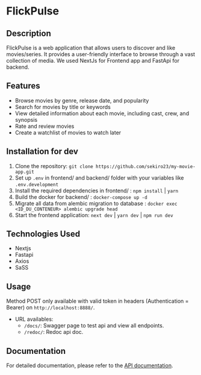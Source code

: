 # FlickPulse

## Description
FlickPulse is a web application that allows users to discover and like movies/series. It provides a user-friendly interface to browse through a vast collection of media.
We used NextJs for Frontend app and FastApi for backend.

## Features
- Browse movies by genre, release date, and popularity
- Search for movies by title or keywords
- View detailed information about each movie, including cast, crew, and synopsis
- Rate and review movies
- Create a watchlist of movies to watch later

## Installation for dev
1. Clone the repository: `git clone https://github.com/sekiro23/my-movie-app.git`
2. Set up `.env` in frontend/ and backend/ folder with your variables like `.env.development`
3. Install the required dependencies in frontend/ : `npm install` | `yarn`
4. Build the docker for backend/ : `docker-compose up -d`
5. Migrate all data from alembic migration to database : `docker exec <ID_DU_CONTENEUR> alembic upgrade head`
6. Start the frontend application: `next dev` | `yarn dev` | `npm run dev`

## Technologies Used
- Nextjs
- Fastapi
- Axios
- SaSS

## Usage
Method POST only available with valid token in headers (Authentication = Bearer) on `http://localhost:8888/`.

- URL availables:
  - `/docs/`: Swagger page to test api and view all endpoints.
  - `/redoc/`: Redoc api doc.

## Documentation
For detailed documentation, please refer to the [API documentation](`http://localhost:8888/docs`).
